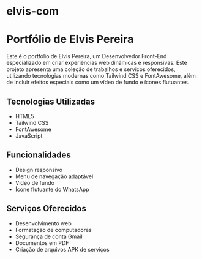 # elvis-com
# Portfólio de Elvis Pereira

Este é o portfólio de Elvis Pereira, um Desenvolvedor Front-End especializado em criar experiências web dinâmicas e responsivas. Este projeto apresenta uma coleção de trabalhos e serviços oferecidos, utilizando tecnologias modernas como Tailwind CSS e FontAwesome, além de incluir efeitos especiais como um vídeo de fundo e ícones flutuantes.

## Tecnologias Utilizadas
- HTML5
- Tailwind CSS
- FontAwesome
- JavaScript

## Funcionalidades
- Design responsivo
- Menu de navegação adaptável
- Vídeo de fundo
- Ícone flutuante do WhatsApp

## Serviços Oferecidos
- Desenvolvimento web
- Formatação de computadores
- Segurança de conta Gmail
- Documentos em PDF
- Criação de arquivos APK de serviços
